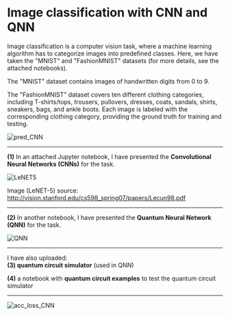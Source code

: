 # Image classification with CNN and QNN

Image classification is a computer vision task, where a machine learning algorithm has to categorize images into predefined classes. Here, we have taken the "MNIST" and "FashionMNIST" datasets (for more details, see the attached notebooks).

The "MNIST" dataset contains images of handwritten digits from 0 to 9.

The "FashionMNIST" dataset covers ten different clothing categories, including T-shirts/tops, trousers, pullovers, dresses, coats, sandals, shirts, sneakers, bags, and ankle boots. Each image is labeled with the corresponding clothing category, providing the ground truth for training and testing.

![pred_CNN](https://github.com/ArunSehrawat/Image_classification_with_CNN/assets/99533657/169936fb-72c7-436c-b069-2e43f0ad49ae)

-----

**(1)** In an attached Jupyter notebook, I have presented the **Convolutional Neural Networks (CNNs)** for the task.

![LeNET5](https://github.com/ArunSehrawat/Image_classification_with_CNN_and_QNN/assets/99533657/21d097f2-d958-4100-bf90-0ffdb3360017)

Image (LeNET-5) source: http://vision.stanford.edu/cs598_spring07/papers/Lecun98.pdf

-----

**(2)** In another notebook, I have presented the **Quantum Neural Network (QNN)** for the task.

![QNN](https://github.com/ArunSehrawat/Image_classification_with_CNN_and_QNN/assets/99533657/febb497c-1dd7-4517-8ea4-4c1871c6540b)

-----

I have also uploaded:  
**(3) quantum circuit simulator** (used in QNN)

**(4)** a notebook with **quantum circuit examples** to test the quantum circuit simulator

-------

![acc_loss_CNN](https://github.com/ArunSehrawat/Image_classification_with_CNN/assets/99533657/6c1f2025-db88-411f-b3e3-22e2779d40a4)
